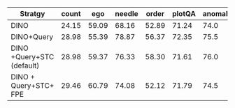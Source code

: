 | Stratgy | count | ego | needle | order | plotQA | anomaly | reasoning | Avg |
| --- | --- | --- | --- | --- | --- | --- | --- | --- |
| DINO | 24.15 | 59.09 | 68.16 | 52.89 | 71.24 | 74.0 | 86.36 | 62.54 |
| DINO+Query | 28.98 | 55.39 | 78.87 | 56.37 | 72.35 | 75.5 | 87.87 | 65.05 |
| DINO +Query+STC (default) | 28.98 | 59.37 | 76.33 | 58.30 | 71.61 | 76.0 | 87.50 | 65.44 |
| DINO + Query+STC+ FPE | 29.46 | 60.79 | 74.08 | 52.12 | 71.79 | 74.5 | 86.74 | 64.56 |
